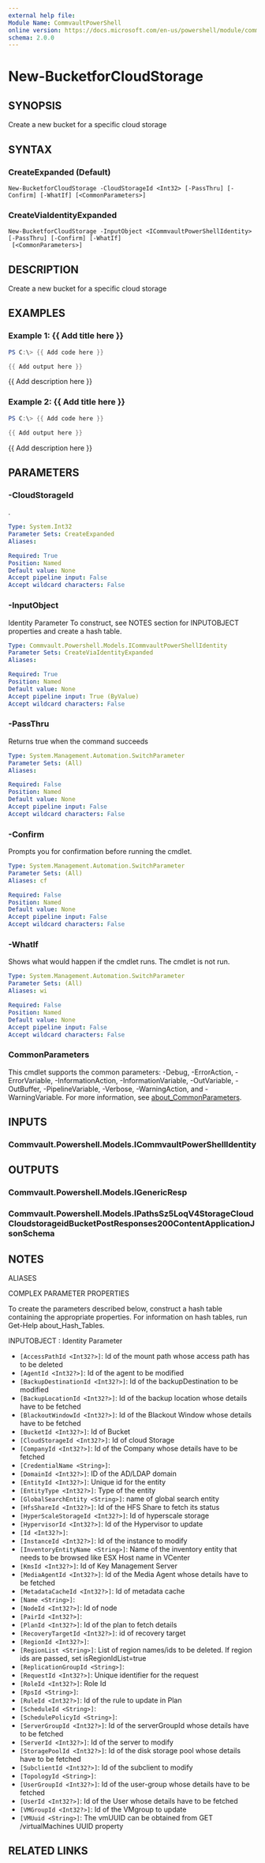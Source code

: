 ```yaml
---
external help file:
Module Name: CommvaultPowerShell
online version: https://docs.microsoft.com/en-us/powershell/module/commvaultpowershell/new-bucketforcloudstorage
schema: 2.0.0
---
```


# New-BucketforCloudStorage

## SYNOPSIS
Create a new bucket for a specific cloud storage

## SYNTAX

### CreateExpanded (Default)
```
New-BucketforCloudStorage -CloudStorageId <Int32> [-PassThru] [-Confirm] [-WhatIf] [<CommonParameters>]
```

### CreateViaIdentityExpanded
```
New-BucketforCloudStorage -InputObject <ICommvaultPowerShellIdentity> [-PassThru] [-Confirm] [-WhatIf]
 [<CommonParameters>]
```

## DESCRIPTION
Create a new bucket for a specific cloud storage

## EXAMPLES

### Example 1: {{ Add title here }}
```powershell
PS C:\> {{ Add code here }}

{{ Add output here }}
```

{{ Add description here }}

### Example 2: {{ Add title here }}
```powershell
PS C:\> {{ Add code here }}

{{ Add output here }}
```

{{ Add description here }}

## PARAMETERS

### -CloudStorageId
.

```yaml
Type: System.Int32
Parameter Sets: CreateExpanded
Aliases:

Required: True
Position: Named
Default value: None
Accept pipeline input: False
Accept wildcard characters: False
```

### -InputObject
Identity Parameter
To construct, see NOTES section for INPUTOBJECT properties and create a hash table.

```yaml
Type: Commvault.Powershell.Models.ICommvaultPowerShellIdentity
Parameter Sets: CreateViaIdentityExpanded
Aliases:

Required: True
Position: Named
Default value: None
Accept pipeline input: True (ByValue)
Accept wildcard characters: False
```

### -PassThru
Returns true when the command succeeds

```yaml
Type: System.Management.Automation.SwitchParameter
Parameter Sets: (All)
Aliases:

Required: False
Position: Named
Default value: None
Accept pipeline input: False
Accept wildcard characters: False
```

### -Confirm
Prompts you for confirmation before running the cmdlet.

```yaml
Type: System.Management.Automation.SwitchParameter
Parameter Sets: (All)
Aliases: cf

Required: False
Position: Named
Default value: None
Accept pipeline input: False
Accept wildcard characters: False
```

### -WhatIf
Shows what would happen if the cmdlet runs.
The cmdlet is not run.

```yaml
Type: System.Management.Automation.SwitchParameter
Parameter Sets: (All)
Aliases: wi

Required: False
Position: Named
Default value: None
Accept pipeline input: False
Accept wildcard characters: False
```

### CommonParameters
This cmdlet supports the common parameters: -Debug, -ErrorAction, -ErrorVariable, -InformationAction, -InformationVariable, -OutVariable, -OutBuffer, -PipelineVariable, -Verbose, -WarningAction, and -WarningVariable. For more information, see [about_CommonParameters](http://go.microsoft.com/fwlink/?LinkID=113216).

## INPUTS

### Commvault.Powershell.Models.ICommvaultPowerShellIdentity

## OUTPUTS

### Commvault.Powershell.Models.IGenericResp

### Commvault.Powershell.Models.IPathsSz5LoqV4StorageCloudCloudstorageidBucketPostResponses200ContentApplicationJsonSchema

## NOTES

ALIASES

COMPLEX PARAMETER PROPERTIES

To create the parameters described below, construct a hash table containing the appropriate properties. For information on hash tables, run Get-Help about_Hash_Tables.


INPUTOBJECT <ICommvaultPowerShellIdentity>: Identity Parameter
  - `[AccessPathId <Int32?>]`: Id of the mount path whose access path has to be deleted
  - `[AgentId <Int32?>]`: Id of the agent to be modified
  - `[BackupDestinationId <Int32?>]`: Id of the backupDestination to be modified
  - `[BackupLocationId <Int32?>]`: Id of the backup location whose details have to be fetched
  - `[BlackoutWindowId <Int32?>]`: Id of the Blackout Window whose details have to be fetched
  - `[BucketId <Int32?>]`: Id of Bucket
  - `[CloudStorageId <Int32?>]`: Id of cloud Storage
  - `[CompanyId <Int32?>]`: Id of the Company whose details have to be fetched
  - `[CredentialName <String>]`: 
  - `[DomainId <Int32?>]`: ID of the AD/LDAP domain
  - `[EntityId <Int32?>]`: Unique id for the entity
  - `[EntityType <Int32?>]`: Type of the entity
  - `[GlobalSearchEntity <String>]`: name of global search entity
  - `[HfsShareId <Int32?>]`: Id of the HFS Share to fetch its status
  - `[HyperScaleStorageId <Int32?>]`: Id of hyperscale storage
  - `[HypervisorId <Int32?>]`: Id of the Hypervisor to update
  - `[Id <Int32?>]`: 
  - `[InstanceId <Int32?>]`: Id of the instance to modify
  - `[InventoryEntityName <String>]`: Name of the inventory entity that needs to be browsed like ESX Host name in VCenter
  - `[KmsId <Int32?>]`: Id of Key Management Server
  - `[MediaAgentId <Int32?>]`: Id of the Media Agent whose details have to be fetched
  - `[MetadataCacheId <Int32?>]`: Id of metadata cache
  - `[Name <String>]`: 
  - `[NodeId <Int32?>]`: Id of node
  - `[PairId <Int32?>]`: 
  - `[PlanId <Int32?>]`: Id of the plan to fetch details
  - `[RecoveryTargetId <Int32?>]`: id of recovery target
  - `[RegionId <Int32?>]`: 
  - `[RegionList <String>]`: List of region names/ids to be deleted. If region ids are passed, set isRegionIdList=true
  - `[ReplicationGroupId <String>]`: 
  - `[RequestId <Int32?>]`: Unique identifier for the request
  - `[RoleId <Int32?>]`: Role Id
  - `[RpsId <String>]`: 
  - `[RuleId <Int32?>]`: Id of the rule to update in Plan
  - `[ScheduleId <String>]`: 
  - `[SchedulePolicyId <String>]`: 
  - `[ServerGroupId <Int32?>]`: Id of the serverGroupId whose details have to be fetched
  - `[ServerId <Int32?>]`: Id of the server to modify
  - `[StoragePoolId <Int32?>]`: Id of the disk storage pool whose details have to be fetched
  - `[SubclientId <Int32?>]`: Id of the subclient to modify
  - `[TopologyId <String>]`: 
  - `[UserGroupId <Int32?>]`: Id of the user-group whose details have to be fetched
  - `[UserId <Int32?>]`: Id of the User whose details have to be fetched
  - `[VMGroupId <Int32?>]`: Id of the VMgroup to update
  - `[VMUuid <String>]`: The vmUUID can be obtained from GET /virtualMachines UUID property

## RELATED LINKS

